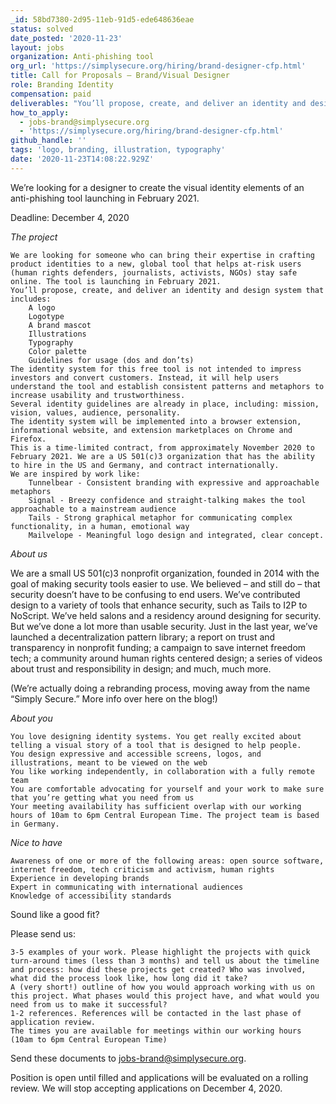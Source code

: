 ```yaml
---
_id: 58bd7380-2d95-11eb-91d5-ede648636eae
status: solved
date_posted: '2020-11-23'
layout: jobs
organization: Anti-phishing tool
org_url: 'https://simplysecure.org/hiring/brand-designer-cfp.html'
title: Call for Proposals — Brand/Visual Designer
role: Branding Identity
compensation: paid
deliverables: "You’ll propose, create, and deliver an identity and design system that includes:\r\n    A logo\r\n    Logotype\r\n    A brand mascot\r\n    Illustrations\r\n    Typography\r\n    Color palette\r\n    Guidelines for usage (dos and don’ts)"
how_to_apply:
  - jobs-brand@simplysecure.org
  - 'https://simplysecure.org/hiring/brand-designer-cfp.html'
github_handle: ''
tags: 'logo, branding, illustration, typography'
date: '2020-11-23T14:08:22.929Z'
---
```

We’re looking for a designer to create the visual identity elements of an anti-phishing tool launching in February 2021.

Deadline: December 4, 2020

*The project*

    We are looking for someone who can bring their expertise in crafting product identities to a new, global tool that helps at-risk users (human rights defenders, journalists, activists, NGOs) stay safe online. The tool is launching in February 2021.
    You’ll propose, create, and deliver an identity and design system that includes:
        A logo
        Logotype
        A brand mascot
        Illustrations
        Typography
        Color palette
        Guidelines for usage (dos and don’ts)
    The identity system for this free tool is not intended to impress investors and convert customers. Instead, it will help users understand the tool and establish consistent patterns and metaphors to increase usability and trustworthiness.
    Several identity guidelines are already in place, including: mission, vision, values, audience, personality.
    The identity system will be implemented into a browser extension, informational website, and extension marketplaces on Chrome and Firefox.
    This is a time-limited contract, from approximately November 2020 to February 2021. We are a US 501(c)3 organization that has the ability to hire in the US and Germany, and contract internationally.
    We are inspired by work like:
        Tunnelbear - Consistent branding with expressive and approachable metaphors
        Signal - Breezy confidence and straight-talking makes the tool approachable to a mainstream audience
        Tails - Strong graphical metaphor for communicating complex functionality, in a human, emotional way
        Mailvelope - Meaningful logo design and integrated, clear concept.

*About us*

We are a small US 501(c)3 nonprofit organization, founded in 2014 with the goal of making security tools easier to use. We believed – and still do – that security doesn’t have to be confusing to end users. We’ve contributed design to a variety of tools that enhance security, such as Tails to I2P to NoScript. We’ve held salons and a residency around designing for security. But we’ve done a lot more than usable security. Just in the last year, we’ve launched a decentralization pattern library; a report on trust and transparency in nonprofit funding; a campaign to save internet freedom tech; a community around human rights centered design; a series of videos about trust and responsibility in design; and much, much more.

(We’re actually doing a rebranding process, moving away from the name “Simply Secure.” More info over here on the blog!)

*About you*

    You love designing identity systems. You get really excited about telling a visual story of a tool that is designed to help people.
    You design expressive and accessible screens, logos, and illustrations, meant to be viewed on the web
    You like working independently, in collaboration with a fully remote team
    You are comfortable advocating for yourself and your work to make sure that you’re getting what you need from us
    Your meeting availability has sufficient overlap with our working hours of 10am to 6pm Central European Time. The project team is based in Germany.

*Nice to have*

    Awareness of one or more of the following areas: open source software, internet freedom, tech criticism and activism, human rights
    Experience in developing brands
    Expert in communicating with international audiences
    Knowledge of accessibility standards

Sound like a good fit?

Please send us:

    3-5 examples of your work. Please highlight the projects with quick turn-around times (less than 3 months) and tell us about the timeline and process: how did these projects get created? Who was involved, what did the process look like, how long did it take?
    A (very short!) outline of how you would approach working with us on this project. What phases would this project have, and what would you need from us to make it successful?
    1-2 references. References will be contacted in the last phase of application review.
    The times you are available for meetings within our working hours (10am to 6pm Central European Time)

Send these documents to jobs-brand@simplysecure.org.

Position is open until filled and applications will be evaluated on a rolling review. We will stop accepting applications on December 4, 2020.
